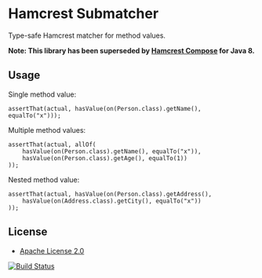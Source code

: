 Hamcrest Submatcher
===================

Type-safe Hamcrest matcher for method values.

**Note: This library has been superseded by [Hamcrest Compose](https://github.com/markhobson/hamcrest-compose) for Java 8.**

Usage
-----

Single method value:

	assertThat(actual, hasValue(on(Person.class).getName(), equalTo("x")));
	
Multiple method values:

	assertThat(actual, allOf(
		hasValue(on(Person.class).getName(), equalTo("x")),
		hasValue(on(Person.class).getAge(), equalTo(1))
	));

Nested method value:

	assertThat(actual, hasValue(on(Person.class).getAddress(),
		hasValue(on(Address.class).getCity(), equalTo("x"))
	));

License
-------

* [Apache License 2.0](http://www.apache.org/licenses/LICENSE-2.0.html)

[![Build Status](https://travis-ci.org/markhobson/hamcrest-submatcher.svg?branch=master)](https://travis-ci.org/markhobson/hamcrest-submatcher)
